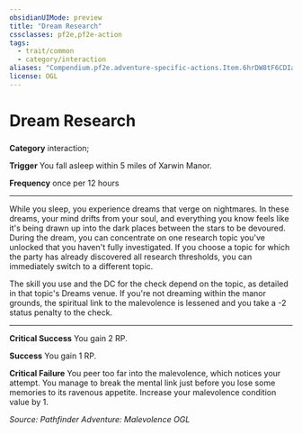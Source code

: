 ```yaml
---
obsidianUIMode: preview
title: "Dream Research"
cssclasses: pf2e,pf2e-action
tags:
  - trait/common
  - category/interaction
aliases: "Compendium.pf2e.adventure-specific-actions.Item.6hrDW8tF6CDIaZl7"
license: OGL
---
```

# Dream Research

### 

**Category** interaction; 




**Trigger** You fall asleep within 5 miles of Xarwin Manor.

**Frequency** once per 12 hours

* * *

While you sleep, you experience dreams that verge on nightmares. In these dreams, your mind drifts from your soul, and everything you know feels like it's being drawn up into the dark places between the stars to be devoured. During the dream, you can concentrate on one research topic you've unlocked that you haven't fully investigated. If you choose a topic for which the party has already discovered all research thresholds, you can immediately switch to a different topic.

The skill you use and the DC for the check depend on the topic, as detailed in that topic's Dreams venue. If you're not dreaming within the manor grounds, the spiritual link to the malevolence is lessened and you take a -2 status penalty to the check.

* * *

**Critical Success** You gain 2 RP.

**Success** You gain 1 RP.

**Critical Failure** You peer too far into the malevolence, which notices your attempt. You manage to break the mental link just before you lose some memories to its ravenous appetite. Increase your malevolence condition value by 1.

*Source: Pathfinder Adventure: Malevolence*
*OGL*